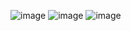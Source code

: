 ![image](https://github.com/user-attachments/assets/7900041c-7f86-4a0d-b80c-6885c911f1f0)
![image](https://github.com/user-attachments/assets/c5e7a580-2122-4ca7-93cf-89148ff88048)
![image](https://github.com/user-attachments/assets/011fb545-44e9-4175-a902-a40cba5b6a10)
